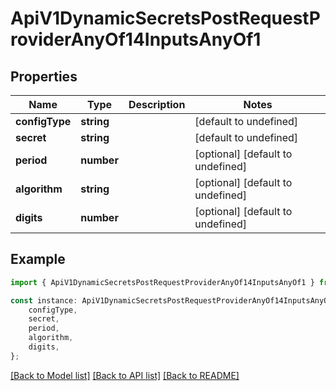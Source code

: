 # ApiV1DynamicSecretsPostRequestProviderAnyOf14InputsAnyOf1


## Properties

Name | Type | Description | Notes
------------ | ------------- | ------------- | -------------
**configType** | **string** |  | [default to undefined]
**secret** | **string** |  | [default to undefined]
**period** | **number** |  | [optional] [default to undefined]
**algorithm** | **string** |  | [optional] [default to undefined]
**digits** | **number** |  | [optional] [default to undefined]

## Example

```typescript
import { ApiV1DynamicSecretsPostRequestProviderAnyOf14InputsAnyOf1 } from './api';

const instance: ApiV1DynamicSecretsPostRequestProviderAnyOf14InputsAnyOf1 = {
    configType,
    secret,
    period,
    algorithm,
    digits,
};
```

[[Back to Model list]](../README.md#documentation-for-models) [[Back to API list]](../README.md#documentation-for-api-endpoints) [[Back to README]](../README.md)
